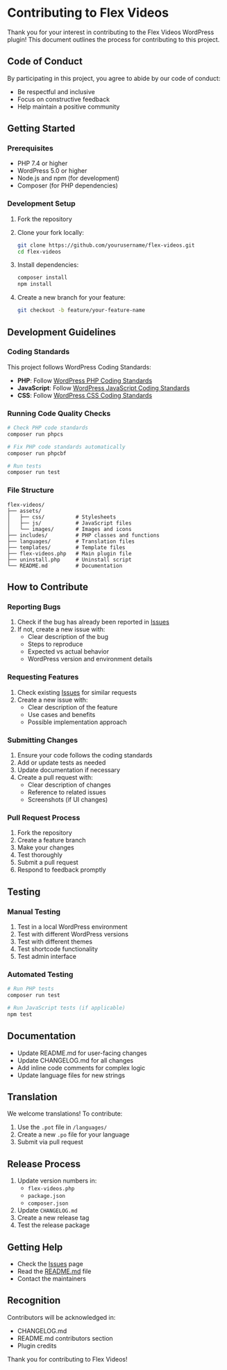# Contributing to Flex Videos

Thank you for your interest in contributing to the Flex Videos WordPress plugin! This document outlines the process for contributing to this project.

## Code of Conduct

By participating in this project, you agree to abide by our code of conduct:
- Be respectful and inclusive
- Focus on constructive feedback
- Help maintain a positive community

## Getting Started

### Prerequisites

- PHP 7.4 or higher
- WordPress 5.0 or higher
- Node.js and npm (for development)
- Composer (for PHP dependencies)

### Development Setup

1. Fork the repository
2. Clone your fork locally:
   ```bash
   git clone https://github.com/yourusername/flex-videos.git
   cd flex-videos
   ```

3. Install dependencies:
   ```bash
   composer install
   npm install
   ```

4. Create a new branch for your feature:
   ```bash
   git checkout -b feature/your-feature-name
   ```

## Development Guidelines

### Coding Standards

This project follows WordPress Coding Standards:

- **PHP**: Follow [WordPress PHP Coding Standards](https://developer.wordpress.org/coding-standards/wordpress-coding-standards/php/)
- **JavaScript**: Follow [WordPress JavaScript Coding Standards](https://developer.wordpress.org/coding-standards/wordpress-coding-standards/javascript/)
- **CSS**: Follow [WordPress CSS Coding Standards](https://developer.wordpress.org/coding-standards/wordpress-coding-standards/css/)

### Running Code Quality Checks

```bash
# Check PHP code standards
composer run phpcs

# Fix PHP code standards automatically
composer run phpcbf

# Run tests
composer run test
```

### File Structure

```
flex-videos/
├── assets/
│   ├── css/          # Stylesheets
│   ├── js/           # JavaScript files
│   └── images/       # Images and icons
├── includes/         # PHP classes and functions
├── languages/        # Translation files
├── templates/        # Template files
├── flex-videos.php   # Main plugin file
├── uninstall.php     # Uninstall script
└── README.md         # Documentation
```

## How to Contribute

### Reporting Bugs

1. Check if the bug has already been reported in [Issues](https://github.com/yourusername/flex-videos/issues)
2. If not, create a new issue with:
   - Clear description of the bug
   - Steps to reproduce
   - Expected vs actual behavior
   - WordPress version and environment details

### Requesting Features

1. Check existing [Issues](https://github.com/yourusername/flex-videos/issues) for similar requests
2. Create a new issue with:
   - Clear description of the feature
   - Use cases and benefits
   - Possible implementation approach

### Submitting Changes

1. Ensure your code follows the coding standards
2. Add or update tests as needed
3. Update documentation if necessary
4. Create a pull request with:
   - Clear description of changes
   - Reference to related issues
   - Screenshots (if UI changes)

### Pull Request Process

1. Fork the repository
2. Create a feature branch
3. Make your changes
4. Test thoroughly
5. Submit a pull request
6. Respond to feedback promptly

## Testing

### Manual Testing

1. Test in a local WordPress environment
2. Test with different WordPress versions
3. Test with different themes
4. Test shortcode functionality
5. Test admin interface

### Automated Testing

```bash
# Run PHP tests
composer run test

# Run JavaScript tests (if applicable)
npm test
```

## Documentation

- Update README.md for user-facing changes
- Update CHANGELOG.md for all changes
- Add inline code comments for complex logic
- Update language files for new strings

## Translation

We welcome translations! To contribute:

1. Use the `.pot` file in `/languages/`
2. Create a new `.po` file for your language
3. Submit via pull request

## Release Process

1. Update version numbers in:
   - `flex-videos.php`
   - `package.json`
   - `composer.json`
2. Update `CHANGELOG.md`
3. Create a new release tag
4. Test the release package

## Getting Help

- Check the [Issues](https://github.com/yourusername/flex-videos/issues) page
- Read the [README.md](README.md) file
- Contact the maintainers

## Recognition

Contributors will be acknowledged in:
- CHANGELOG.md
- README.md contributors section
- Plugin credits

Thank you for contributing to Flex Videos!
